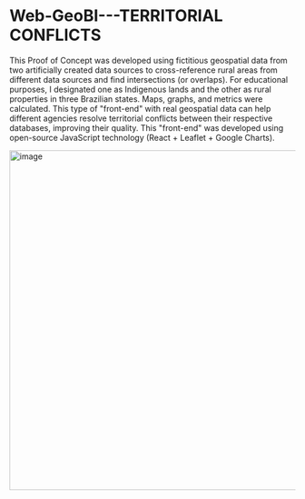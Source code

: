 # Web-GeoBI---TERRITORIAL CONFLICTS

This Proof of Concept was developed using fictitious geospatial data from two artificially created data sources to cross-reference rural areas from different data sources and find intersections (or overlaps). For educational purposes, I designated one as Indigenous lands and the other as rural properties in three Brazilian states. Maps, graphs, and metrics were calculated. This type of "front-end" with real geospatial data can help different agencies resolve territorial conflicts between their respective databases, improving their quality. This "front-end" was developed using open-source JavaScript technology (React + Leaflet + Google Charts).

<img width="1363" height="598" alt="image" src="https://github.com/user-attachments/assets/9b2bfb09-d867-42f1-8c40-f0d49dbcf9f9" />
